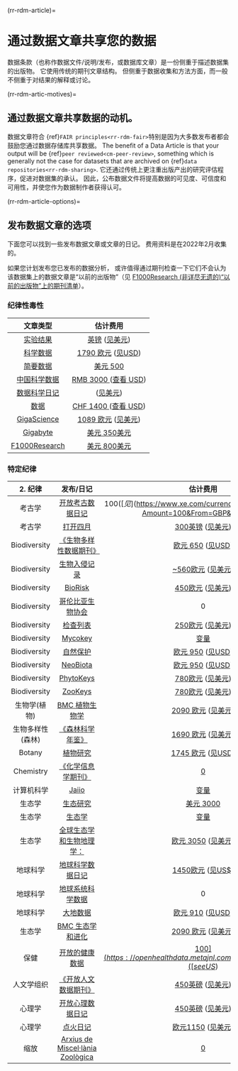 (rr-rdm-article)=
# 通过数据文章共享您的数据

数据条款（也称作数据文件/说明/发布，或数据库文章）是一份侧重于描述数据集的出版物。 它使用传统的期刊文章结构。 但侧重于数据收集和方法方面，而一般不侧重于对结果的解释或讨论。

(rr-rdm-artic-motives)=
## 通过数据文章共享数据的动机。

数据文章符合 {ref}`FAIR principles<rr-rdm-fair>`特别是因为大多数发布者都会鼓励您通过数据存储库共享数据。 The benefit of a Data Article is that your output will be {ref}`peer reviewed<cm-peer-review>`, something which is generally not the case for datasets that are archived on {ref}`data repositories<rr-rdm-sharing>`. 它还通过传统上更注重出版产出的研究评估程序，促进对数据集的承认。 因此，公布数据文件将提高数据的可见度、可信度和可用性，并使您作为数据制作者获得认可。


(rr-rdm-article-options)=
## 发布数据文章的选项

下面您可以找到一些发布数据文章或文章的日记。 费用资料是在2022年2月收集的。

如果您计划发布您已发布的数据分析， 或许值得通过期刊检查一下它们不会认为该数据集上的数据文章是“以前的出版物”（见 [F1000Research (非详尽无遗的)“以前的出版物”上的期刊清单](https://f1000research.com/data-policies)）。


### 纪律性毒性

|                                 文章类型                                 |                                                                                                        估计费用                                                                                                        |
|:--------------------------------------------------------------------:|:------------------------------------------------------------------------------------------------------------------------------------------------------------------------------------------------------------------:|
| [实验结果](https://www.cambridge.org/core/journals/experimental-results) | [英镑](https://www.cambridge.org/core/journals/experimental-results/information/instructions-for-authors#articleprocessingcharges) ([见美元](https://www.xe.com/currencyconverter/convert/?Amount=775&From=GBP&To=USD)) |
|                [科学数据](https://www.nature.com/sdata/)                 |                                           [1790 欧元](https://www.nature.com/sdata/oa) ([见USD](https://www.xe.com/currencyconverter/convert/?Amount=1790&From=EUR&To=USD))                                           |
|       [简要数据](https://www.journals.elsevier.com/data-in-brief)        |                                                                           [美元&nbsp;500](https://www.journals.elsevier.com/data-in-brief)                                                                           |
|                   [中国科学数据](http://www.csdata.org/)                   |                                  [RMB&nbsp;3000 ](http://www.csdata.org/en/p/static/1329/) ([查看 USD](https://www.xe.com/currencyconverter/convert/?Amount=3000&From=CNY&To=USD))                                   |
|              [数据科学日记](https://datascience.codata.org/)               |                                      [](https://datascience.codata.org/about/submissions/) ([见美元](https://www.xe.com/currencyconverter/convert/?Amount=650&From=GBP&To=USD))                                       |
|               [数据](https://www.mdpi.com/journal/data)                |                                   [CHF&nbsp;1400 ](https://www.mdpi.com/journal/data/apc) ([查看 USD](https://www.xe.com/currencyconverter/convert/?Amount=1400&From=CHF&To=USD))                                    |
|         [GigaScience](https://academic.oup.com/gigascience)          |                   [1089 欧元](https://academic.oup.com/gigascience/pages/charges_licensing_and_self_archiving) ([见美元](https://www.xe.com/currencyconverter/convert/?Amount=1089&From=EUR&To=USD))                    |
|   [Gigabyte](https://gigabytejournal.com/information-for-authors)    |                                                            [美元&nbsp;350美元](https://gigabytejournal.com/open-access-and-apc#article-processing-charges)                                                             |
|  [F1000Research](https://think.f1000research.com/about-data-notes/)  |                                                                 [美元&nbsp;800美元](https://f1000research.com/for-authors/article-processing-charges)                                                                  |


### 特定纪律
|    2. 纪律     |                                                          发布/日记                                                           |                                                                                                     估计费用                                                                                                      |
|:------------:|:------------------------------------------------------------------------------------------------------------------------:|:-------------------------------------------------------------------------------------------------------------------------------------------------------------------------------------------------------------:|
|     考古学      |                                   [开放考古数据日记](https://openarchaeologydata.metajnl.com/)                                   |                                                             $100 ([见$](https://www.xe.com/currencyconverter/convert/?Amount=100&From=GBP&To=USD))                                                             |
|     考古学      |                                      [打开四月](https://www.openquaternary.com/about/)                                       |                                 [300英镑](https://www.openquaternary.com/about/submissions/) ([见美元](https://www.xe.com/currencyconverter/convert/?Amount=300&From=GBP&To=USD))                                  |
| Biodiversity |                                         [《生物多样性数据期刊》](https://bdj.pensoft.net/)                                          |                                    [欧元 650](https://bdj.pensoft.net/about#CoreCharges) ([见USD](https://www.xe.com/currencyconverter/convert/?Amount=650&From=EUR&To=USD))                                     |
| Biodiversity |                              [生物入侵记录](https://www.reabic.net/journals/bir/Submission.aspx)                               |                               [~560欧元](https://www.reabic.net/journals/bir/Submission.aspx)  ([见美元](https://www.xe.com/currencyconverter/convert/?Amount=560&From=EUR&To=USD))                                |
| Biodiversity |                              [BioRisk](https://biorisk.pensoft.net/about#Author-Guidelines)                              |                            [450欧元](https://biorisk.pensoft.net/about#ArticleProcessingCharges)  ([见美元](https://www.xe.com/currencyconverter/convert/?Amount=450&From=EUR&To=USD))                             |
| Biodiversity |              [哥伦比亚生物协会](http://revistas.humboldt.org.co/index.php/biota/about/submissions#authorGuidelines)              |                                                                                                       0                                                                                                       |
| Biodiversity |                              [检查列表](https://checklist.pensoft.net/about#Authors-Guidelines)                              |                           [250欧元](https://checklist.pensoft.net/about#ArticleProcessingCharges)  ([见美元](https://www.xe.com/currencyconverter/convert/?Amount=250&From=EUR&To=USD))                            |
| Biodiversity |                             [Mycokey](https://mycokeys.pensoft.net/about#Author-Guidelines)                              |                                                                      [变量](https://mycokeys.pensoft.net/about#Article-Processing-Charges)                                                                      |
| Biodiversity |                          [自然保护](https://natureconservation.pensoft.net/about#Author-Guidelines)                          |                     [欧元 950](https://natureconservation.pensoft.net/about#Article-Processing-Charges)  ([见USD](https://www.xe.com/currencyconverter/convert/?Amount=950&From=EUR&To=USD))                     |
| Biodiversity |                                        [NeoBiota](https://neobiota.pensoft.net/)                                         |                           [欧元 950](https://neobiota.pensoft.net/about#ArticleProcessingCharges)  ([见USD](https://www.xe.com/currencyconverter/convert/?Amount=950&From=EUR&To=USD))                           |
| Biodiversity |                            [PhytoKeys](https://phytokeys.pensoft.net/about#Author-Guidelines)                            |                           [780欧元](https://phytokeys.pensoft.net/about#ArticleProcessingCharges)  ([见美元](https://www.xe.com/currencyconverter/convert/?Amount=780&From=EUR&To=USD))                            |
| Biodiversity |                            [ZooKeys](https://zookeys.pensoft.net/about#SubmissionGuidelines)                             |                            [780欧元](https://zookeys.pensoft.net/about#ArticleProcessingCharges)  ([见美元](https://www.xe.com/currencyconverter/convert/?Amount=780&From=EUR&To=USD))                             |
|   生物学(植物)    |   [BMC 植物生物学](https://bmcplantbiol.biomedcentral.com/submission-guidelines/preparing-your-manuscript/database-article)   |                                  [2090 欧元](https://bmcplantbiol.biomedcentral.com/about)  ([见美元](https://www.xe.com/currencyconverter/convert/?Amount=2090&From=EUR&To=USD))                                  |
|  生物多样性(森林)   |        [《森林科学年鉴》](https://annforsci.biomedcentral.com/submission-guidelines/preparing-your-manuscript/data-paper)        |                   [1690 欧元](https://annforsci.biomedcentral.com/submission-guidelines/fees-and-funding) ([见美元](https://www.xe.com/currencyconverter/convert/?Amount=1690&From=EUR&To=USD))                    |
|    Botany    |  [植物研究](https://as-botanicalstudies.springeropen.com/submission-guidelines/preparing-your-manuscript/database-article)   |                              [1745 欧元](https://as-botanicalstudies.springeropen.com/about)  ([见USD](https://www.xe.com/currencyconverter/convert/?Amount=1745&From=EUR&To=USD))                               |
|  Chemistry   |        [《化学信息学期刊》](https://jcheminf.biomedcentral.com/submission-guidelines/preparing-your-manuscript/data-note)         |                                                                                 [0](https://jcheminf.biomedcentral.com/about)                                                                                 |
|    计算机科学     |                                         [Jaiio](https://www.sadio.org.ar/jaiio/)                                         |                                                                                 [变量](https://50jaiio.sadio.org.ar/aranceles)                                                                                  |
|     生态学      |                                      [生态研究](http://www.esj.ne.jp/er/datapaper.html)                                      |                                                     [美元&nbsp;3000](https://esj-journals.onlinelibrary.wiley.com/hub/journal/14401703/homepage/forauthors)                                                     |
|     生态学      | [生态学](https://esajournals.onlinelibrary.wiley.com/hub/journal/19399170/resources/types-of-contributions-ecy#Data_Papers) |                                                              [变量](https://esajournals.onlinelibrary.wiley.com/hub/journal/19399170/open-access)                                                               |
|     生态学      |              [全球生态学和生物地理学：](https://onlinelibrary.wiley.com/page/journal/14668238/homepage/forauthors.html)              | [欧元 3050](https://authorservices.wiley.com/author-resources/Journal-Authors/open-access/article-publication-charges.html)  ([见美元](https://www.xe.com/currencyconverter/convert/?Amount=3050&From=EUR&To=USD)) |
|     地球科学     |                 [地球科学数据日记](https://rmets-onlinelibrary-wiley-com.tudelft.idm.oclc.org/journal/20496060)                  |             [1450欧元](https://rmets.onlinelibrary.wiley.com/hub/journal/20496060/article-publication-charge)  ([见US$](https://www.xe.com/currencyconverter/convert/?Amount=1450&From=EUR&To=USD))              |
|     地球科学     |                                  [地球系统科学数据](https://www.earth-system-science-data.net/)                                  |                                                                                                       0                                                                                                       |
|     地球科学     |             [大地数据](https://www.tandfonline.com/action/authorSubmission?show=instructions&journalCode=tbed20)             |          [欧元 910](https://www.tandfonline.com/action/authorSubmission?show=instructions&journalCode=tbed20&#apc)  ([见USD](https://www.xe.com/currencyconverter/convert/?Amount=910&From=EUR&To=USD))          |
|     生态学      |   [BMC 生态学和进化](https://bmcecolevol.biomedcentral.com/submission-guidelines/preparing-your-manuscript/database-article)   |              [2090 欧元](https://preview-bmcecolevol.biomedcentral.com/submission-guidelines/fees-and-funding)  ([见美元](https://www.xe.com/currencyconverter/convert/?Amount=2090&From=EUR&To=USD))              |
|      保健      |                             [开放的健康数据](https://openhealthdata.metajnl.com/about/submissions/)                             |                              [$100](https://openhealthdata.metajnl.com/about/submissions/) ([see US$](https://www.xe.com/currencyconverter/convert/?Amount=100&From=GBP&To=USD))                              |
|    人文学组织     |                         [《开放人文数据期刊》](https://openhumanitiesdata.metajnl.com/about/submissions/)                          |                             [450英磅](https://openhumanitiesdata.metajnl.com/about/submissions/) ([见美元](https://www.xe.com/currencyconverter/convert/?Amount=450&From=GBP&To=USD))                              |
|     心理学      |                          [开放心理数据日记](https://openpsychologydata.metajnl.com/about/submissions/)                           |                             [450英磅](https://openpsychologydata.metajnl.com/about/submissions/) ([见美元](https://www.xe.com/currencyconverter/convert/?Amount=450&From=GBP&To=USD))                              |
|     心理学      |                              [点火日记](https://www.journalofcognition.org/about/submissions/)                               |                              [欧元1150](https://www.journalofcognition.org/about/submissions/)  ([见美元](https://www.xe.com/currencyconverter/convert/?Amount=1150&From=EUR&To=USD))                              |
|      缩放      |         [Arxius de Miscel·lània Zoològica](http://amz.museucienciesjournals.cat/how-it-is-published/?lang=en)          |                                                                      [0](http://amz.museucienciesjournals.cat/editorial-policy/?lang=en)                                                                      |

